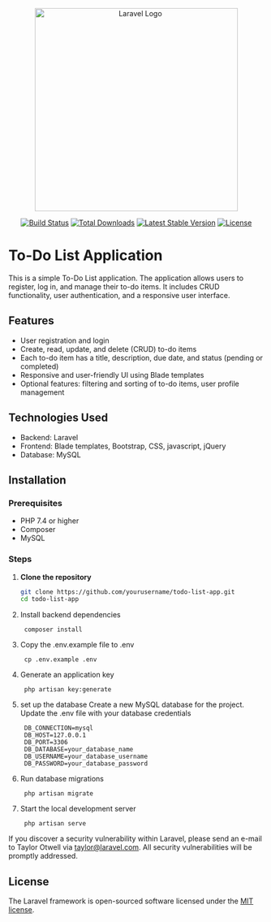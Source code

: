 <p align="center"><a href="https://laravel.com" target="_blank"><img src="https://raw.githubusercontent.com/laravel/art/master/logo-lockup/5%20SVG/2%20CMYK/1%20Full%20Color/laravel-logolockup-cmyk-red.svg" width="400" alt="Laravel Logo"></a></p>

<p align="center">
<a href="https://github.com/laravel/framework/actions"><img src="https://github.com/laravel/framework/workflows/tests/badge.svg" alt="Build Status"></a>
<a href="https://packagist.org/packages/laravel/framework"><img src="https://img.shields.io/packagist/dt/laravel/framework" alt="Total Downloads"></a>
<a href="https://packagist.org/packages/laravel/framework"><img src="https://img.shields.io/packagist/v/laravel/framework" alt="Latest Stable Version"></a>
<a href="https://packagist.org/packages/laravel/framework"><img src="https://img.shields.io/packagist/l/laravel/framework" alt="License"></a>
</p>

# To-Do List Application

This is a simple To-Do List application. The application allows users to register, log in, and manage their to-do items. It includes CRUD functionality, user authentication, and a responsive user interface.

## Features

- User registration and login
- Create, read, update, and delete (CRUD) to-do items
- Each to-do item has a title, description, due date, and status (pending or completed)
- Responsive and user-friendly UI using Blade templates
- Optional features: filtering and sorting of to-do items, user profile management

## Technologies Used

- Backend: Laravel
- Frontend: Blade templates, Bootstrap, CSS, javascript, jQuery
- Database: MySQL

## Installation

### Prerequisites

- PHP 7.4 or higher
- Composer
- MySQL

### Steps

1. **Clone the repository**

   ```bash
   git clone https://github.com/yourusername/todo-list-app.git
   cd todo-list-app

2. Install backend dependencies

        composer install

3. Copy the .env.example file to .env

        cp .env.example .env

4. Generate an application key

        php artisan key:generate

5. set up the database
    Create a new MySQL database for the project.
    Update the .env file with your database credentials


        DB_CONNECTION=mysql
        DB_HOST=127.0.0.1
        DB_PORT=3306
        DB_DATABASE=your_database_name
        DB_USERNAME=your_database_username
        DB_PASSWORD=your_database_password


6. Run database migrations

        php artisan migrate

7. Start the local development server

        php artisan serve

If you discover a security vulnerability within Laravel, please send an e-mail to Taylor Otwell via [taylor@laravel.com](mailto:taylor@laravel.com). All security vulnerabilities will be promptly addressed.

## License

The Laravel framework is open-sourced software licensed under the [MIT license](https://opensource.org/licenses/MIT).
